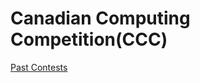 
# Canadian Computing Competition(CCC)
[Past Contests](https://cemc.math.uwaterloo.ca/contests/past_contests.html#ccc)
